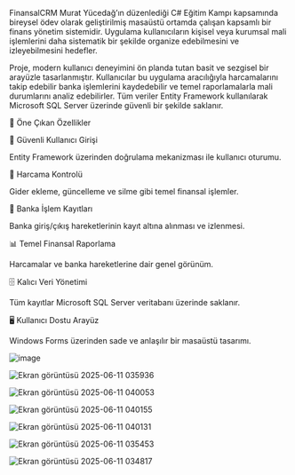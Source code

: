 FinansalCRM Murat Yücedağ’ın düzenlediği C# Eğitim Kampı kapsamında bireysel ödev olarak geliştirilmiş masaüstü ortamda çalışan kapsamlı bir finans yönetim sistemidir.
Uygulama kullanıcıların kişisel veya kurumsal mali işlemlerini daha sistematik bir şekilde organize edebilmesini ve izleyebilmesini hedefler.

Proje, modern kullanıcı deneyimini ön planda tutan basit ve sezgisel bir arayüzle tasarlanmıştır. Kullanıcılar bu uygulama aracılığıyla harcamalarını takip edebilir banka işlemlerini kaydedebilir ve temel raporlamalarla mali durumlarını analiz edebilirler. Tüm veriler Entity Framework kullanılarak Microsoft SQL Server üzerinde güvenli bir şekilde saklanır.

🚀 Öne Çıkan Özellikler

🔐 Güvenli Kullanıcı Girişi

Entity Framework üzerinden doğrulama mekanizması ile kullanıcı oturumu.

💸 Harcama Kontrolü

Gider ekleme, güncelleme ve silme gibi temel finansal işlemler.

🏦 Banka İşlem Kayıtları

Banka giriş/çıkış hareketlerinin kayıt altına alınması ve izlenmesi.

📊 Temel Finansal Raporlama

Harcamalar ve banka hareketlerine dair genel görünüm.

🗄 Kalıcı Veri Yönetimi

Tüm kayıtlar Microsoft SQL Server veritabanı üzerinde saklanır.

🖥️ Kullanıcı Dostu Arayüz

Windows Forms üzerinden sade ve anlaşılır bir masaüstü tasarımı.


![image](https://github.com/user-attachments/assets/6f304fa0-43f1-4e51-9bb6-d927c9e5c9c0)

![Ekran görüntüsü 2025-06-11 035936](https://github.com/user-attachments/assets/fce1b528-c5f6-446e-85e7-28d1ffadddbd)

![Ekran görüntüsü 2025-06-11 040053](https://github.com/user-attachments/assets/c5f94a80-2774-451e-afb3-f522b610619b)

![Ekran görüntüsü 2025-06-11 040155](https://github.com/user-attachments/assets/b10804c0-7b9f-4383-9991-3dec2c087a2c)

![Ekran görüntüsü 2025-06-11 040131](https://github.com/user-attachments/assets/22eb7829-6998-4d83-a7ee-5c1821a55dac)

![Ekran görüntüsü 2025-06-11 035453](https://github.com/user-attachments/assets/311a28c0-7b10-4434-bdac-0363f7d61ebf)

![Ekran görüntüsü 2025-06-11 034817](https://github.com/user-attachments/assets/cac2bda3-b8d0-4b23-ae04-ae98a137fb49)

